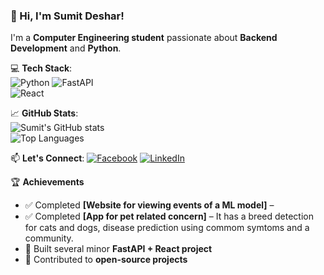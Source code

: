 ### 👋 Hi, I'm Sumit Deshar!
I'm a **Computer Engineering student** passionate about **Backend Development** and **Python**.

💻 **Tech Stack**:  
![Python](https://img.shields.io/badge/Python-3776AB?style=for-the-badge&logo=python&logoColor=white) 
![FastAPI](https://img.shields.io/badge/FastAPI-009688?style=for-the-badge&logo=fastapi&logoColor=white)  
![React](https://img.shields.io/badge/React-20232A?style=for-the-badge&logo=react&logoColor=61DAFB)  

📈 **GitHub Stats**:  
![Sumit's GitHub stats](https://github-readme-stats.vercel.app/api?username=sumitdeshar&show_icons=true&theme=dark)  
![Top Languages](https://github-readme-stats.vercel.app/api/top-langs/?username=sumitdeshar&layout=compact&theme=dark)  

📫 **Let's Connect**:
[![Facebook](https://img.shields.io/badge/Facebook-1877F2?style=for-the-badge&logo=facebook&logoColor=white)](https://www.facebook.com/sumeetdsr/)
[![LinkedIn](https://img.shields.io/badge/LinkedIn-0A66C2?style=for-the-badge&logo=linkedin&logoColor=white)](https://www.linkedin.com/in/sumit-deshar-85a130234/)

🏆 **Achievements**  
- ✅ Completed **[Website for viewing events of a ML model]** – 
- ✅ Completed **[App for pet related concern]** – It has a breed detection for cats and dogs, disease prediction using commom symtoms and a community.  
- 🚀 Built several minor **FastAPI + React project**
- 🏅 Contributed to **open-source projects**  

<!---

sumitdeshar/sumitdeshar is a ✨ special ✨ repository because its `README.md` (this file) appears on your GitHub profile.
You can click the Preview link to take a look at your changes.
--->
